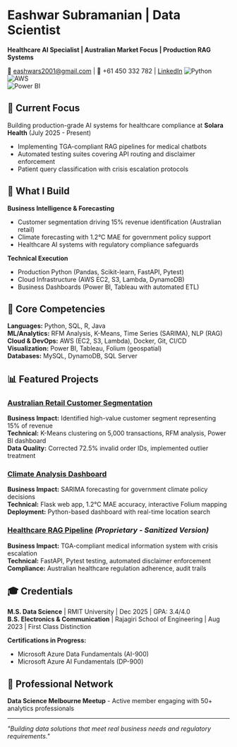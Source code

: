 # Eashwar Subramanian | Data Scientist
**Healthcare AI Specialist | Australian Market Focus | Production RAG Systems**

📧 eashwars2001@gmail.com | 📱 +61 450 332 782 | [LinkedIn](https://linkedin.com/in/eashwar-s-02461a1b3/)
![Python](https://img.shields.io/badge/Python-Expert-blue)
![AWS](https://img.shields.io/badge/AWS-Experienced-orange)  
![Power BI](https://img.shields.io/badge/PowerBI-Advanced-yellow)

## 🎯 **Current Focus**
Building production-grade AI systems for healthcare compliance at **Solara Health** (July 2025 - Present)
- Implementing TGA-compliant RAG pipelines for medical chatbots
- Automated testing suites covering API routing and disclaimer enforcement
- Patient query classification with crisis escalation protocols


## 💼 **What I Build**
**Business Intelligence & Forecasting**
- Customer segmentation driving 15% revenue identification (Australian retail)
- Climate forecasting with 1.2°C MAE for government policy support
- Healthcare AI systems with regulatory compliance safeguards

**Technical Execution**
- Production Python (Pandas, Scikit-learn, FastAPI, Pytest)
- Cloud Infrastructure (AWS EC2, S3, Lambda, DynamoDB)
- Business Dashboards (Power BI, Tableau with automated ETL)

## 🔧 **Core Competencies**
**Languages:** Python, SQL, R, Java  
**ML/Analytics:** RFM Analysis, K-Means, Time Series (SARIMA), NLP (RAG)  
**Cloud & DevOps:** AWS (EC2, S3, Lambda), Docker, Git, CI/CD  
**Visualization:** Power BI, Tableau, Folium (geospatial)  
**Databases:** MySQL, DynamoDB, SQL Server

## 📊 **Featured Projects**
### [Australian Retail Customer Segmentation](./Australian-Retail-Customer-Segmentation)
**Business Impact:** Identified high-value customer segment representing 15% of revenue  
**Technical:** K-Means clustering on 5,000 transactions, RFM analysis, Power BI dashboard  
**Data Quality:** Corrected 72.5% invalid order IDs, implemented outlier treatment

### [Climate Analysis Dashboard](./Climate-Dashboard)  
**Business Impact:** SARIMA forecasting for government climate policy decisions  
**Technical:** Flask web app, 1.2°C MAE accuracy, interactive Folium mapping  
**Deployment:** Python-based dashboard with real-time location search

### [Healthcare RAG Pipeline](.) *(Proprietary - Sanitized Version)*
**Business Impact:** TGA-compliant medical information system with crisis escalation  
**Technical:** FastAPI, Pytest testing, automated disclaimer enforcement  
**Compliance:** Australian healthcare regulation adherence, audit trails

## 🎓 **Credentials**
**M.S. Data Science** | RMIT University | Dec 2025 | GPA: 3.4/4.0  
**B.S. Electronics & Communication** | Rajagiri School of Engineering | Aug 2023 | First Class Distinction

**Certifications in Progress:**
- Microsoft Azure Data Fundamentals (AI-900)
- Microsoft Azure AI Fundamentals (DP-900)

## 🤝 **Professional Network**
**Data Science Melbourne Meetup** - Active member engaging with 50+ analytics professionals

---
*"Building data solutions that meet real business needs and regulatory requirements."*
